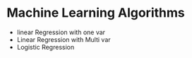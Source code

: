 # Machine Learning Algorithms
* linear Regression with one var
* Linear Regression with Multi var
* Logistic Regression 

